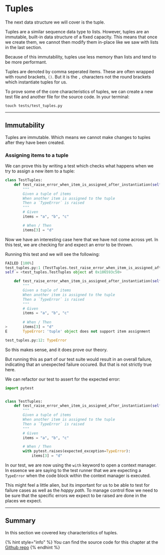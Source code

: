 # Tuples

The next data structure we will cover is the tuple.

Tuples are a similar sequence data type to lists. However, tuples are an immutable, built-in data structure of a fixed capacity. This means that once we create them, we cannot then modify them in-place like we saw with lists in the last section.

Because of this immutability, tuples use less memory than lists and tend to be more performant.

Tuples are denoted by comma seperated items. These are often wrapped with round brackets, `()`. But it is the `,` characters not the round brackets which instantiate tuples for us.

To prove some of the core characteristics of tuples, we can create a new test file and another file for the source code. In your terminal:

```
touch tests/test_tuples.py
```

***

## Immutability

Tuples are immutable. Which means we cannot make changes to tuples after they have been created.

### Assigning items to a tuple

We can prove this by writing a test which checks what happens when we try to assign a new item to a tuple:

```python
class TestTuples:
    def test_raise_error_when_item_is_assigned_after_instantiation(self):
        """
        Given a tuple of items
        When another item is assigned to the tuple
        Then a `TypeError` is raised
        """
        # Given
        items = "a", "b", "c"

        # When / Then
        items[3] = "d"
```

Now we have an interesting case here that we have not come across yet. In this test, we are checking for and expect an error to be thrown.

Running this test and we will see the following:

```python
FAILED [100%]
test_tuples.py:1 (TestTuples.test_raise_error_when_item_is_assigned_after_instantiation)
self = <test_tuples.TestTuples object at 0x106593c50>

    def test_raise_error_when_item_is_assigned_after_instantiation(self):
        """
        Given a tuple of items
        When another item is assigned to the tuple
        Then a `TypeError` is raised
        """
        # Given
        items = "a", "b", "c"
    
        # When / Then
>       items[3] = "d"
E       TypeError: 'tuple' object does not support item assignment

test_tuples.py:12: TypeError
```

So this makes sense, and it does prove our theory.

But running this as part of our test suite would result in an overall failure, indicating that an unexpected failure occured. But that is not strictly true here.

We can refactor our test to assert for the expected error:

```python
import pytest


class TestTuples:
    def test_raise_error_when_item_is_assigned_after_instantiation(self):
        """
        Given a tuple of items
        When another item is assigned to the tuple
        Then a `TypeError` is raised
        """
        # Given
        items = "a", "b", "c"

        # When / Then
        with pytest.raises(expected_exception=TypeError):
            items[3] = "d"
```

In our test, we are now using the `with` keyword to open a context manager. In essence we are saying to the test runner that we are expecting a `TypeError` when the code block within the context manager is executed.

This might feel a little alien, but its important for us to be able to test for failure cases as well as the _happy path_. To manage control flow we need to be sure that the specific errors we expect to be raised are done in the places we expect.&#x20;

***

## Summary

In this section we covered key characteristics of tuples.

{% hint style="info" %}
You can find the source code for this chapter at the [Github repo](https://github.com/A-Ashiq/learning-python-with-tdd-course-materials)
{% endhint %}

